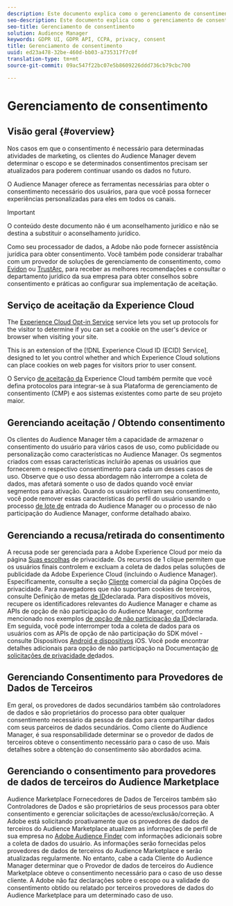 ```yaml
---
description: Este documento explica como o gerenciamento de consentimento funciona no Audience Manager.
seo-description: Este documento explica como o gerenciamento de consentimento funciona no Audience Manager.
seo-title: Gerenciamento de consentimento
solution: Audience Manager
keywords: GDPR UI, GDPR API, CCPA, privacy, consent
title: Gerenciamento de consentimento
uuid: ed23a478-32be-460d-bb03-a735317f7c0f
translation-type: tm+mt
source-git-commit: 09ac547f22bc07e5b8609226ddd736cb79cbc700

---
```



# Gerenciamento de consentimento

## Visão geral {#overview}

Nos casos em que o consentimento é necessário para determinadas atividades de marketing, os clientes do Audience Manager devem determinar o escopo e se determinados consentimentos precisam ser atualizados para poderem continuar usando os dados no futuro.

O Audience Manager oferece as ferramentas necessárias para obter o consentimento necessário dos usuários, para que você possa fornecer experiências personalizadas para eles em todos os canais.

>[!IMPORTANT]
>
> O conteúdo deste documento não é um aconselhamento jurídico e não se destina a substituir o aconselhamento jurídico.
>
> Como seu processador de dados, a Adobe não pode fornecer assistência jurídica para obter consentimento. Você também pode considerar trabalhar com um provedor de soluções de gerenciamento de consentimento, como [Evidon](https://theblog.adobe.com/evidon-builds-gdpr-universal-consent-integration-with-launch-by-adobe/) ou [TrustArc](https://theblog.adobe.com/trustarc-builds-consent-integration-launch-adobe/), para receber as melhores recomendações e consultar o departamento jurídico da sua empresa para obter conselhos sobre consentimento e práticas ao configurar sua implementação de aceitação.

## Serviço de aceitação da Experience Cloud

The [Experience Cloud Opt-in Service](https://docs.adobe.com/content/help/en/id-service/using/implementation-guides/opt-in-service/optin-overview.html) service lets you set up protocols for the visitor to determine if you can set a cookie on the user's device or browser when visiting your site.

This is an extension of the [!DNL Experience Cloud ID (ECID) Service], designed to let you control whether and which Experience Cloud solutions can place cookies on web pages for visitors prior to user consent.

O Serviço [de aceitação da](https://docs.adobe.com/content/help/en/id-service/using/implementation-guides/opt-in-service/optin-overview.html) Experience Cloud também permite que você defina protocolos para integrar-se à sua Plataforma de gerenciamento de consentimento (CMP) e aos sistemas existentes como parte de seu projeto maior.

## Gerenciando aceitação / Obtendo consentimento

Os clientes do Audience Manager têm a capacidade de armazenar o consentimento do usuário para vários casos de uso, como publicidade ou personalização como características no Audience Manager. Os segmentos criados com essas características incluirão apenas os usuários que fornecerem o respectivo consentimento para cada um desses casos de uso. Observe que o uso dessa abordagem não interrompe a coleta de dados, mas afetará somente o uso de dados quando você enviar segmentos para ativação. Quando os usuários retiram seu consentimento, você pode remover essas características do perfil do usuário usando o processo [de lote de](../../integration/sending-audience-data/batch-data-transfer-explained/inbound-file-contents.md) entrada do Audience Manager ou o processo de não participação do Audience Manager, conforme detalhado abaixo.

## Gerenciando a recusa/retirada do consentimento

A recusa pode ser gerenciada para a Adobe Experience Cloud por meio da página [Suas escolhas](https://www.adobe.com/privacy/opt-out.html#customeruse) de privacidade. Os recursos de 1 clique permitem que os usuários finais controlem e excluam a coleta de dados pelas soluções de publicidade da Adobe Experience Cloud (incluindo o Audience Manager). Especificamente, consulte a seção [Cliente](https://www.adobe.com/privacy/opt-out.html#customeruse) comercial da página Opções de privacidade. Para navegadores que não suportam cookies de terceiros, consulte Definição de metas [de ID](../../features/declared-ids.md#declared-id-targeting)declarada. Para dispositivos móveis, recupere os identificadores relevantes do Audience Manager e chame as APIs de opção de não participação do Audience Manager, conforme mencionado nos exemplos [de opção de não participação da ID](../../features/declared-ids.md#opt-out-examples)declarada. Em seguida, você pode interromper toda a coleta de dados para os usuários com as APIs de opção de não participação do SDK móvel - consulte Dispositivos [Android e dispositivos](https://marketing.adobe.com/resources/help/en_US/mobile/android/privacy.html) [](https://marketing.adobe.com/resources/help/en_US/mobile/ios/privacy.html)iOS. Você pode encontrar detalhes adicionais para opção de não participação na Documentação [de solicitações de privacidade de](../../overview/data-security-and-privacy/data-privacy-requests.md)dados.

## Gerenciando Consentimento para Provedores de Dados de Terceiros

Em geral, os provedores de dados secundários também são controladores de dados e são proprietários do processo para obter qualquer consentimento necessário da pessoa de dados para compartilhar dados com seus parceiros de dados secundários. Como cliente do Audience Manager, é sua responsabilidade determinar se o provedor de dados de terceiros obteve o consentimento necessário para o caso de uso. Mais detalhes sobre a obtenção do consentimento são abordados acima.

## Gerenciando o consentimento para provedores de dados de terceiros do Audience Marketplace

Audience Marketplace Fornecedores de Dados de Terceiros também são Controladores de Dados e são proprietários de seus processos para obter consentimento e gerenciar solicitações de acesso/exclusão/correção. A Adobe está solicitando proativamente que os provedores de dados de terceiros do Audience Marketplace atualizem as informações de perfil de sua empresa no [Adobe Audience Finder](https://www.adobe-audience-finder.com/) com informações adicionais sobre a coleta de dados do usuário. As informações serão fornecidas pelos provedores de dados de terceiros do Audience Marketplace e serão atualizadas regularmente. No entanto, cabe a cada Cliente do Audience Manager determinar que o Provedor de dados de terceiros do Audience Marketplace obteve o consentimento necessário para o caso de uso desse cliente. A Adobe não faz declarações sobre o escopo ou a validade do consentimento obtido ou relatado por terceiros provedores de dados do Audience Marketplace para um determinado caso de uso.
